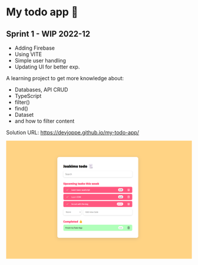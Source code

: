 # My todo app 👋

## Sprint 1 - WIP 2022-12

* Adding Firebase
* Using VITE
* Simple user handling
* Updating UI for better exp.

A learning project to get more knowledge about:

* Databases, API CRUD
* TypeScript
* filter()
* find()
* Dataset
* and how to filter content

Solution URL: https://devjoppe.github.io/my-todo-app/

![](./images/screenshot-todo-app.png)
